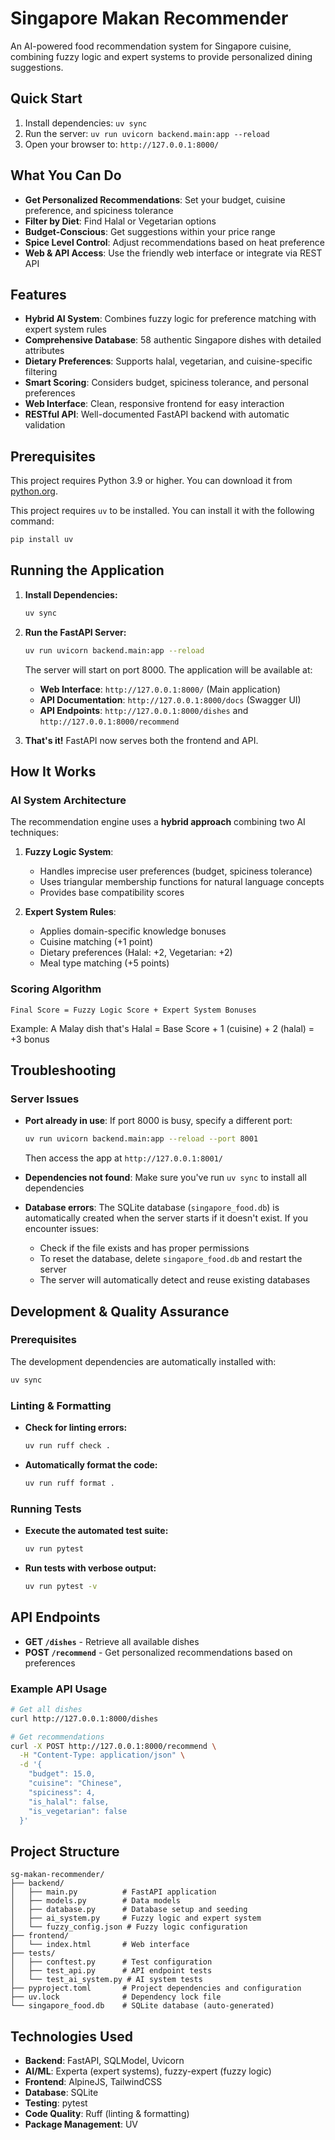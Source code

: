 # Singapore Makan Recommender

An AI-powered food recommendation system for Singapore cuisine, combining fuzzy logic and expert systems to provide personalized dining suggestions.

## Quick Start

1. Install dependencies: `uv sync`
2. Run the server: `uv run uvicorn backend.main:app --reload`
3. Open your browser to: `http://127.0.0.1:8000/`

## What You Can Do

- **Get Personalized Recommendations**: Set your budget, cuisine preference, and spiciness tolerance
- **Filter by Diet**: Find Halal or Vegetarian options 
- **Budget-Conscious**: Get suggestions within your price range
- **Spice Level Control**: Adjust recommendations based on heat preference
- **Web & API Access**: Use the friendly web interface or integrate via REST API

## Features

- **Hybrid AI System**: Combines fuzzy logic for preference matching with expert system rules
- **Comprehensive Database**: 58 authentic Singapore dishes with detailed attributes
- **Dietary Preferences**: Supports halal, vegetarian, and cuisine-specific filtering
- **Smart Scoring**: Considers budget, spiciness tolerance, and personal preferences
- **Web Interface**: Clean, responsive frontend for easy interaction
- **RESTful API**: Well-documented FastAPI backend with automatic validation

## Prerequisites

This project requires Python 3.9 or higher. You can download it from [python.org](https://www.python.org/downloads/).

This project requires `uv` to be installed. You can install it with the following command:

```bash
pip install uv
```

## Running the Application

1. **Install Dependencies:**
   ```bash
   uv sync
   ```

2. **Run the FastAPI Server:**
   ```bash
   uv run uvicorn backend.main:app --reload
   ```
   The server will start on port 8000. The application will be available at:
   - **Web Interface**: `http://127.0.0.1:8000/` (Main application)
   - **API Documentation**: `http://127.0.0.1:8000/docs` (Swagger UI)
   - **API Endpoints**: `http://127.0.0.1:8000/dishes` and `http://127.0.0.1:8000/recommend`

3. **That's it!** FastAPI now serves both the frontend and API.

## How It Works

### AI System Architecture

The recommendation engine uses a **hybrid approach** combining two AI techniques:

1. **Fuzzy Logic System**: 
   - Handles imprecise user preferences (budget, spiciness tolerance)
   - Uses triangular membership functions for natural language concepts
   - Provides base compatibility scores

2. **Expert System Rules**:
   - Applies domain-specific knowledge bonuses
   - Cuisine matching (+1 point)
   - Dietary preferences (Halal: +2, Vegetarian: +2)
   - Meal type matching (+5 points)

### Scoring Algorithm
```
Final Score = Fuzzy Logic Score + Expert System Bonuses
```

Example: A Malay dish that's Halal = Base Score + 1 (cuisine) + 2 (halal) = +3 bonus

## Troubleshooting

### Server Issues
- **Port already in use**: If port 8000 is busy, specify a different port:
  ```bash
  uv run uvicorn backend.main:app --reload --port 8001
  ```
  Then access the app at `http://127.0.0.1:8001/`

- **Dependencies not found**: Make sure you've run `uv sync` to install all dependencies

- **Database errors**: The SQLite database (`singapore_food.db`) is automatically created when the server starts if it doesn't exist. If you encounter issues:
  - Check if the file exists and has proper permissions
  - To reset the database, delete `singapore_food.db` and restart the server
  - The server will automatically detect and reuse existing databases

## Development & Quality Assurance

### Prerequisites

The development dependencies are automatically installed with:
```bash
uv sync
```

### Linting & Formatting

* **Check for linting errors:**
    ```bash
    uv run ruff check .
    ```
* **Automatically format the code:**
    ```bash
    uv run ruff format .
    ```

### Running Tests

* **Execute the automated test suite:**
    ```bash
    uv run pytest
    ```

* **Run tests with verbose output:**
    ```bash
    uv run pytest -v
    ```

## API Endpoints

- **GET `/dishes`** - Retrieve all available dishes
- **POST `/recommend`** - Get personalized recommendations based on preferences

### Example API Usage

```bash
# Get all dishes
curl http://127.0.0.1:8000/dishes

# Get recommendations
curl -X POST http://127.0.0.1:8000/recommend \
  -H "Content-Type: application/json" \
  -d '{
    "budget": 15.0,
    "cuisine": "Chinese",
    "spiciness": 4,
    "is_halal": false,
    "is_vegetarian": false
  }'
```

## Project Structure

```
sg-makan-recommender/
├── backend/
│   ├── main.py          # FastAPI application
│   ├── models.py        # Data models
│   ├── database.py      # Database setup and seeding
│   ├── ai_system.py     # Fuzzy logic and expert system
│   └── fuzzy_config.json # Fuzzy logic configuration
├── frontend/
│   └── index.html       # Web interface
├── tests/
│   ├── conftest.py      # Test configuration
│   ├── test_api.py      # API endpoint tests
│   └── test_ai_system.py # AI system tests
├── pyproject.toml       # Project dependencies and configuration
├── uv.lock              # Dependency lock file
└── singapore_food.db    # SQLite database (auto-generated)
```

## Technologies Used

- **Backend**: FastAPI, SQLModel, Uvicorn
- **AI/ML**: Experta (expert systems), fuzzy-expert (fuzzy logic)
- **Frontend**: AlpineJS, TailwindCSS
- **Database**: SQLite
- **Testing**: pytest
- **Code Quality**: Ruff (linting & formatting)
- **Package Management**: UV